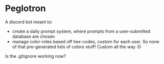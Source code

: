 # Peglotron

<p>A discord bot meant to:</p>

- create a daily prompt system, where prompts from a user-submitted database are chosen
- manage color-roles based off hex-codes, custom for each user. So none of that pre-generated lists of colors stuff! Custom all the way :D

<p>
Is the .gitignore working now?
</p>
